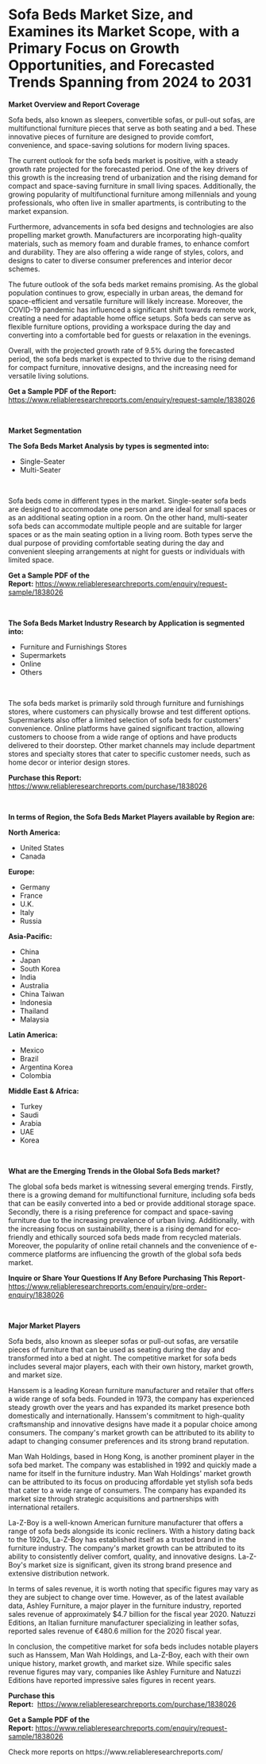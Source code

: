<p><h1>Sofa Beds Market Size, and Examines its Market Scope, with a Primary Focus on Growth Opportunities, and Forecasted Trends Spanning from 2024 to 2031</h1></p><p><strong>Market Overview and Report Coverage</strong></p>
<p><p>Sofa beds, also known as sleepers, convertible sofas, or pull-out sofas, are multifunctional furniture pieces that serve as both seating and a bed. These innovative pieces of furniture are designed to provide comfort, convenience, and space-saving solutions for modern living spaces.</p><p>The current outlook for the sofa beds market is positive, with a steady growth rate projected for the forecasted period. One of the key drivers of this growth is the increasing trend of urbanization and the rising demand for compact and space-saving furniture in small living spaces. Additionally, the growing popularity of multifunctional furniture among millennials and young professionals, who often live in smaller apartments, is contributing to the market expansion.</p><p>Furthermore, advancements in sofa bed designs and technologies are also propelling market growth. Manufacturers are incorporating high-quality materials, such as memory foam and durable frames, to enhance comfort and durability. They are also offering a wide range of styles, colors, and designs to cater to diverse consumer preferences and interior decor schemes.</p><p>The future outlook of the sofa beds market remains promising. As the global population continues to grow, especially in urban areas, the demand for space-efficient and versatile furniture will likely increase. Moreover, the COVID-19 pandemic has influenced a significant shift towards remote work, creating a need for adaptable home office setups. Sofa beds can serve as flexible furniture options, providing a workspace during the day and converting into a comfortable bed for guests or relaxation in the evenings.</p><p>Overall, with the projected growth rate of 9.5% during the forecasted period, the sofa beds market is expected to thrive due to the rising demand for compact furniture, innovative designs, and the increasing need for versatile living solutions.</p></p>
<p><strong>Get a Sample PDF of the Report:</strong> <a href="https://www.reliableresearchreports.com/enquiry/request-sample/1838026">https://www.reliableresearchreports.com/enquiry/request-sample/1838026</a></p>
<p>&nbsp;</p>
<p><strong>Market Segmentation</strong></p>
<p><strong>The Sofa Beds Market Analysis by types is segmented into:</strong></p>
<p><ul><li>Single-Seater</li><li>Multi-Seater</li></ul></p>
<p>&nbsp;</p>
<p><p>Sofa beds come in different types in the market. Single-seater sofa beds are designed to accommodate one person and are ideal for small spaces or as an additional seating option in a room. On the other hand, multi-seater sofa beds can accommodate multiple people and are suitable for larger spaces or as the main seating option in a living room. Both types serve the dual purpose of providing comfortable seating during the day and convenient sleeping arrangements at night for guests or individuals with limited space.</p></p>
<p><strong>Get a Sample PDF of the Report:</strong>&nbsp;<a href="https://www.reliableresearchreports.com/enquiry/request-sample/1838026">https://www.reliableresearchreports.com/enquiry/request-sample/1838026</a></p>
<p>&nbsp;</p>
<p><strong>The Sofa Beds Market Industry Research by Application is segmented into:</strong></p>
<p><ul><li>Furniture and Furnishings Stores</li><li>Supermarkets</li><li>Online</li><li>Others</li></ul></p>
<p>&nbsp;</p>
<p><p>The sofa beds market is primarily sold through furniture and furnishings stores, where customers can physically browse and test different options. Supermarkets also offer a limited selection of sofa beds for customers' convenience. Online platforms have gained significant traction, allowing customers to choose from a wide range of options and have products delivered to their doorstep. Other market channels may include department stores and specialty stores that cater to specific customer needs, such as home decor or interior design stores.</p></p>
<p><strong>Purchase this Report:</strong>&nbsp; <a href="https://www.reliableresearchreports.com/purchase/1838026">https://www.reliableresearchreports.com/purchase/1838026</a></p>
<p>&nbsp;</p>
<p><strong>In terms of Region, the Sofa Beds Market Players available by Region are:</strong></p>
<p>
    <p> <strong> North America: </strong>
        <ul>
            <li>United States</li>
            <li>Canada</li>
        </ul>
        </p> 
    <p> <strong> Europe: </strong>
        <ul>
            <li>Germany</li>
            <li>France</li>
            <li>U.K.</li>
            <li>Italy</li>
            <li>Russia</li>
        </ul>
        </p> 
    <p> <strong> Asia-Pacific: </strong>
        <ul>
            <li>China</li>
            <li>Japan</li>
            <li>South Korea</li>
            <li>India</li>
            <li>Australia</li>
            <li>China Taiwan</li>
            <li>Indonesia</li>
            <li>Thailand</li>
            <li>Malaysia</li>
        </ul>
        </p> 
    <p> <strong> Latin America: </strong>
        <ul>
            <li>Mexico</li>
            <li>Brazil</li>
            <li>Argentina Korea</li>
            <li>Colombia</li>
        </ul>
        </p> 
    <p> <strong> Middle East & Africa: </strong>
        <ul>
            <li>Turkey</li>
            <li>Saudi</li>
            <li>Arabia</li>
            <li>UAE</li>
            <li>Korea</li>
        </ul>
    </p>
    </p>
<p>&nbsp;</p>
<p><strong>What are the Emerging Trends in the Global Sofa Beds market?</strong></p>
<p><p>The global sofa beds market is witnessing several emerging trends. Firstly, there is a growing demand for multifunctional furniture, including sofa beds that can be easily converted into a bed or provide additional storage space. Secondly, there is a rising preference for compact and space-saving furniture due to the increasing prevalence of urban living. Additionally, with the increasing focus on sustainability, there is a rising demand for eco-friendly and ethically sourced sofa beds made from recycled materials. Moreover, the popularity of online retail channels and the convenience of e-commerce platforms are influencing the growth of the global sofa beds market.</p></p>
<p><strong>Inquire or Share Your Questions If Any Before Purchasing This Report</strong>- <a href="https://www.reliableresearchreports.com/enquiry/pre-order-enquiry/1838026">https://www.reliableresearchreports.com/enquiry/pre-order-enquiry/1838026</a></p>
<p>&nbsp;</p>
<p><strong>Major Market Players</strong></p>
<p><p>Sofa beds, also known as sleeper sofas or pull-out sofas, are versatile pieces of furniture that can be used as seating during the day and transformed into a bed at night. The competitive market for sofa beds includes several major players, each with their own history, market growth, and market size.</p><p>Hanssem is a leading Korean furniture manufacturer and retailer that offers a wide range of sofa beds. Founded in 1973, the company has experienced steady growth over the years and has expanded its market presence both domestically and internationally. Hanssem's commitment to high-quality craftsmanship and innovative designs have made it a popular choice among consumers. The company's market growth can be attributed to its ability to adapt to changing consumer preferences and its strong brand reputation.</p><p>Man Wah Holdings, based in Hong Kong, is another prominent player in the sofa bed market. The company was established in 1992 and quickly made a name for itself in the furniture industry. Man Wah Holdings' market growth can be attributed to its focus on producing affordable yet stylish sofa beds that cater to a wide range of consumers. The company has expanded its market size through strategic acquisitions and partnerships with international retailers.</p><p>La-Z-Boy is a well-known American furniture manufacturer that offers a range of sofa beds alongside its iconic recliners. With a history dating back to the 1920s, La-Z-Boy has established itself as a trusted brand in the furniture industry. The company's market growth can be attributed to its ability to consistently deliver comfort, quality, and innovative designs. La-Z-Boy's market size is significant, given its strong brand presence and extensive distribution network.</p><p>In terms of sales revenue, it is worth noting that specific figures may vary as they are subject to change over time. However, as of the latest available data, Ashley Furniture, a major player in the furniture industry, reported sales revenue of approximately $4.7 billion for the fiscal year 2020. Natuzzi Editions, an Italian furniture manufacturer specializing in leather sofas, reported sales revenue of €480.6 million for the 2020 fiscal year.</p><p>In conclusion, the competitive market for sofa beds includes notable players such as Hanssem, Man Wah Holdings, and La-Z-Boy, each with their own unique history, market growth, and market size. While specific sales revenue figures may vary, companies like Ashley Furniture and Natuzzi Editions have reported impressive sales figures in recent years.</p></p>
<p><strong>Purchase this Report:</strong>&nbsp;&nbsp;<a href="https://www.reliableresearchreports.com/purchase/1838026">https://www.reliableresearchreports.com/purchase/1838026</a></p>
<p></p>
<p><strong>Get a Sample PDF of the Report:</strong>&nbsp;<a href="https://www.reliableresearchreports.com/enquiry/request-sample/1838026">https://www.reliableresearchreports.com/enquiry/request-sample/1838026</a></p>
<p>Check more reports on https://www.reliableresearchreports.com/</p>